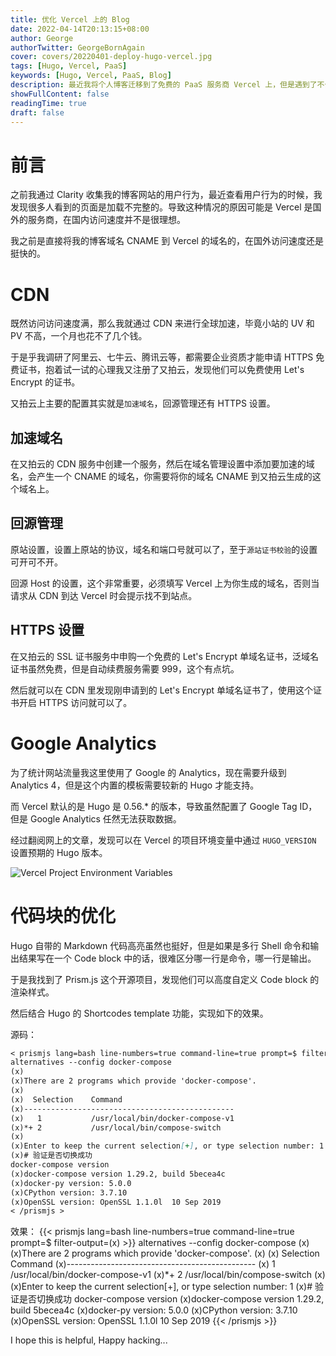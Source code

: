 ```yaml
---
title: 优化 Vercel 上的 Blog
date: 2022-04-14T20:13:15+08:00
author: George
authorTwitter: GeorgeBornAgain
cover: covers/20220401-deploy-hugo-vercel.jpg
tags: [Hugo, Vercel, PaaS]
keywords: [Hugo, Vercel, PaaS, Blog]
description: 最近我将个人博客迁移到了免费的 PaaS 服务商 Vercel 上，但是遇到了不少问题。
showFullContent: false
readingTime: true
draft: false
---
```


# 前言

之前我通过 Clarity 收集我的博客网站的用户行为，最近查看用户行为的时候，我发现很多人看到的页面是加载不完整的。导致这种情况的原因可能是 Vercel 是国外的服务商，在国内访问速度并不是很理想。

我之前是直接将我的博客域名 CNAME 到 Vercel 的域名的，在国外访问速度还是挺快的。

# CDN

既然访问访问速度满，那么我就通过 CDN 来进行全球加速，毕竟小站的 UV 和 PV 不高，一个月也花不了几个钱。

于是乎我调研了阿里云、七牛云、腾讯云等，都需要企业资质才能申请 HTTPS 免费证书，抱着试一试的心理我又注册了又拍云，发现他们可以免费使用 Let's Encrypt 的证书。

又拍云上主要的配置其实就是`加速域名`，回源管理还有 HTTPS 设置。

## 加速域名

在又拍云的 CDN 服务中创建一个服务，然后在域名管理设置中添加要加速的域名，会产生一个 CNAME 的域名，你需要将你的域名 CNAME 到又拍云生成的这个域名上。

## 回源管理

原站设置，设置上原站的协议，域名和端口号就可以了，至于`源站证书校验`的设置可开可不开。

回源 Host 的设置，这个非常重要，必须填写 Vercel 上为你生成的域名，否则当请求从 CDN 到达 Vercel 时会提示找不到站点。

## HTTPS 设置

在又拍云的 SSL 证书服务中申购一个免费的 Let's Encrypt 单域名证书，泛域名证书虽然免费，但是自动续费服务需要 999，这个有点坑。

然后就可以在 CDN 里发现刚申请到的 Let's Encrypt 单域名证书了，使用这个证书开启 HTTPS 访问就可以了。

# Google Analytics

为了统计网站流量我这里使用了 Google 的 Analytics，现在需要升级到 Analytics 4，但是这个内置的模板需要较新的 Hugo 才能支持。

而 Vercel 默认的是 Hugo 是 0.56.* 的版本，导致虽然配置了 Google Tag ID，但是 Google Analytics 任然无法获取数据。

经过翻阅网上的文章，发现可以在 Vercel 的项目环境变量中通过 `HUGO_VERSION` 设置预期的 Hugo 版本。

![Vercel Project Environment Variables](/article/20220401-vercel-project-env.png)

# 代码块的优化

Hugo 自带的 Markdown 代码高亮虽然也挺好，但是如果是多行 Shell 命令和输出结果写在一个 Code block 中的话，很难区分哪一行是命令，哪一行是输出。

于是我找到了 Prism.js 这个开源项目，发现他们可以高度自定义 Code block 的渲染样式。

然后结合 Hugo 的 Shortcodes template 功能，实现如下的效果。

源码：
```markdown
< prismjs lang=bash line-numbers=true command-line=true prompt=$ filter-output=(x) >
alternatives --config docker-compose
(x)
(x)There are 2 programs which provide 'docker-compose'.
(x)
(x)  Selection    Command
(x)-----------------------------------------------
(x)   1           /usr/local/bin/docker-compose-v1
(x)*+ 2           /usr/local/bin/compose-switch
(x)
(x)Enter to keep the current selection[+], or type selection number: 1
(x)# 验证是否切换成功
docker-compose version
(x)docker-compose version 1.29.2, build 5becea4c
(x)docker-py version: 5.0.0
(x)CPython version: 3.7.10
(x)OpenSSL version: OpenSSL 1.1.0l  10 Sep 2019
< /prismjs >
```

效果：
{{< prismjs lang=bash line-numbers=true command-line=true prompt=$ filter-output=(x) >}}
alternatives --config docker-compose
(x)
(x)There are 2 programs which provide 'docker-compose'.
(x)
(x)  Selection    Command
(x)-----------------------------------------------
(x)   1           /usr/local/bin/docker-compose-v1
(x)*+ 2           /usr/local/bin/compose-switch
(x)
(x)Enter to keep the current selection[+], or type selection number: 1
(x)# 验证是否切换成功
docker-compose version
(x)docker-compose version 1.29.2, build 5becea4c
(x)docker-py version: 5.0.0
(x)CPython version: 3.7.10
(x)OpenSSL version: OpenSSL 1.1.0l  10 Sep 2019
{{< /prismjs >}}

I hope this is helpful, Happy hacking...